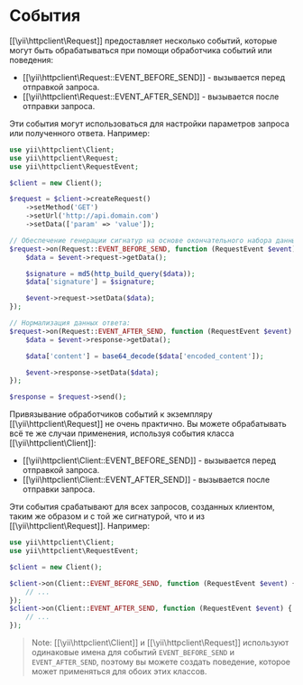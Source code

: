 События
======

[[\yii\httpclient\Request]] предоставляет несколько событий, которые могут быть обрабатываться при помощи обработчика событий или поведения:

- [[\yii\httpclient\Request::EVENT_BEFORE_SEND]] - вызывается перед отправкой запроса.
- [[\yii\httpclient\Request::EVENT_AFTER_SEND]] - вызывается после отправки запроса.

Эти события могут использоваться для настройки параметров запроса или полученного ответа.
Например:

```php
use yii\httpclient\Client;
use yii\httpclient\Request;
use yii\httpclient\RequestEvent;

$client = new Client();

$request = $client->createRequest()
    ->setMethod('GET')
    ->setUrl('http://api.domain.com')
    ->setData(['param' => 'value']);

// Обеспечение генерации сигнатур на основе окончательного набора данных:
$request->on(Request::EVENT_BEFORE_SEND, function (RequestEvent $event) {
    $data = $event->request->getData();

    $signature = md5(http_build_query($data));
    $data['signature'] = $signature;

    $event->request->setData($data);
});

// Нормализация данных ответа:
$request->on(Request::EVENT_AFTER_SEND, function (RequestEvent $event) {
    $data = $event->response->getData();

    $data['content'] = base64_decode($data['encoded_content']);

    $event->response->setData($data);
});

$response = $request->send();
```

Привязывание обработчиков событий к экземпляру [[\yii\httpclient\Request]] не очень практично.
Вы можете обрабатывать всё те же случаи применения, используя события класса [[\yii\httpclient\Client]]:

- [[\yii\httpclient\Client::EVENT_BEFORE_SEND]] - вызывается перед отправкой запроса.
- [[\yii\httpclient\Client::EVENT_AFTER_SEND]] - вызывается после отправки запроса.

Эти события срабатывают для всех запросов, созданных клиентом, таким же образом и с той же сигнатурой, 
что и из [[\yii\httpclient\Request]].
Например:

```php
use yii\httpclient\Client;
use yii\httpclient\RequestEvent;

$client = new Client();

$client->on(Client::EVENT_BEFORE_SEND, function (RequestEvent $event) {
    // ...
});
$client->on(Client::EVENT_AFTER_SEND, function (RequestEvent $event) {
    // ...
});
```

> Note: [[\yii\httpclient\Client]] и [[\yii\httpclient\Request]] используют одинаковые имена для событий `EVENT_BEFORE_SEND` и
  `EVENT_AFTER_SEND`, поэтому вы можете создать поведение, которое может применяться для обоих этих классов.
